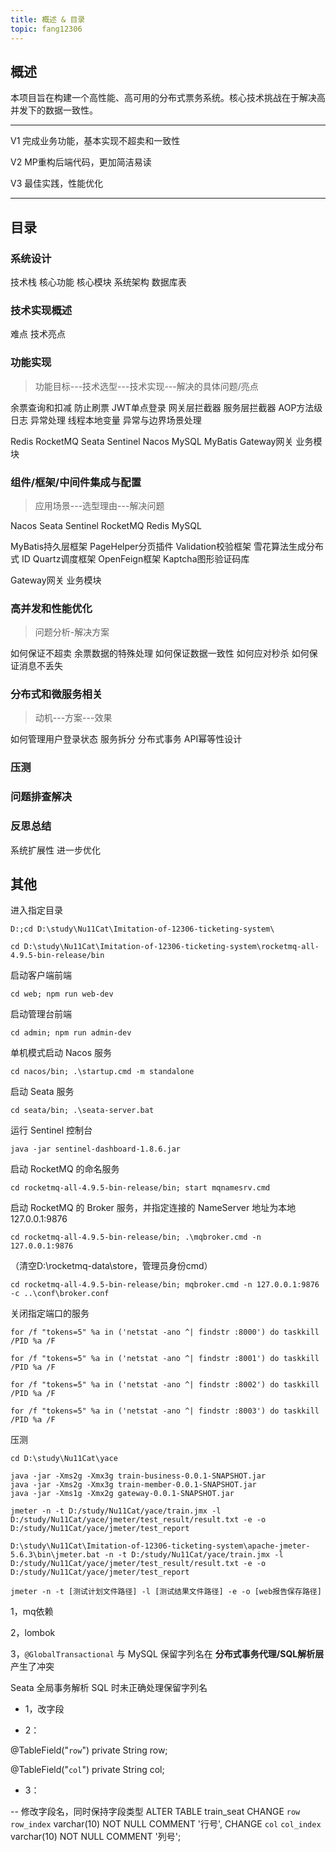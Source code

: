 ```yaml
---
title: 概述 & 目录
topic: fang12306
---
```


## 概述

本项目旨在构建一个高性能、高可用的分布式票务系统。核心技术挑战在于解决高并发下的数据一致性。

---

V1 完成业务功能，基本实现不超卖和一致性

V2 MP重构后端代码，更加简洁易读

V3 最佳实践，性能优化

---

## 目录

### 系统设计

技术栈	核心功能	核心模块	系统架构	数据库表

### 技术实现概述

难点	技术亮点

### 功能实现

> 功能目标---技术选型---技术实现---解决的具体问题/亮点

余票查询和扣减	防止刷票	JWT单点登录	网关层拦截器	服务层拦截器	AOP方法级日志	异常处理	线程本地变量	异常与边界场景处理	

Redis	RocketMQ	Seata	Sentinel	Nacos	MySQL	MyBatis	Gateway网关	业务模块

### 组件/框架/中间件集成与配置

>应用场景---选型理由---解决问题

Nacos	Seata	Sentinel	RocketMQ	Redis	MySQL	

MyBatis持久层框架	PageHelper分页插件	Validation校验框架	雪花算法生成分布式 ID	Quartz调度框架	OpenFeign框架	Kaptcha图形验证码库	

Gateway网关	业务模块

### 高并发和性能优化

>问题分析-解决方案

如何保证不超卖	余票数据的特殊处理	如何保证数据一致性	如何应对秒杀	如何保证消息不丢失

### 分布式和微服务相关

>动机---方案---效果

如何管理用户登录状态	服务拆分	分布式事务	API幂等性设计

### 压测



### 问题排查解决



### 反思总结

系统扩展性	进一步优化

## 其他

进入指定目录

```shell
D:;cd D:\study\Nu11Cat\Imitation-of-12306-ticketing-system\
```

```
cd D:\study\Nu11Cat\Imitation-of-12306-ticketing-system\rocketmq-all-4.9.5-bin-release/bin
```

启动客户端前端

```shell
cd web; npm run web-dev 
```

启动管理台前端

```shell
cd admin; npm run admin-dev
```

单机模式启动 Nacos 服务

```shell
cd nacos/bin; .\startup.cmd -m standalone
```

启动 Seata 服务

```shell
cd seata/bin; .\seata-server.bat
```

运行 Sentinel 控制台

```she
java -jar sentinel-dashboard-1.8.6.jar
```

启动 RocketMQ 的命名服务

```shell
cd rocketmq-all-4.9.5-bin-release/bin; start mqnamesrv.cmd
```

启动 RocketMQ 的 Broker 服务，并指定连接的 NameServer 地址为本地 127.0.0.1:9876

```shell
cd rocketmq-all-4.9.5-bin-release/bin; .\mqbroker.cmd -n 127.0.0.1:9876
```

（清空D:\rocketmq-data\store，管理员身份cmd）

```shell
cd rocketmq-all-4.9.5-bin-release/bin; mqbroker.cmd -n 127.0.0.1:9876 -c ..\conf\broker.conf
```

关闭指定端口的服务

```shell
for /f "tokens=5" %a in ('netstat -ano ^| findstr :8000') do taskkill /PID %a /F
```

```shell
for /f "tokens=5" %a in ('netstat -ano ^| findstr :8001') do taskkill /PID %a /F
```

```shell
for /f "tokens=5" %a in ('netstat -ano ^| findstr :8002') do taskkill /PID %a /F
```

```shell
for /f "tokens=5" %a in ('netstat -ano ^| findstr :8003') do taskkill /PID %a /F
```

压测

```shell
cd D:\study\Nu11Cat\yace
```

```shell
java -jar -Xms2g -Xmx3g train-business-0.0.1-SNAPSHOT.jar
java -jar -Xms2g -Xmx3g train-member-0.0.1-SNAPSHOT.jar
java -jar -Xms1g -Xmx2g gateway-0.0.1-SNAPSHOT.jar
```

```shell
jmeter -n -t D:/study/Nu11Cat/yace/train.jmx -l D:/study/Nu11Cat/yace/jmeter/test_result/result.txt -e -o D:/study/Nu11Cat/yace/jmeter/test_report

D:\study\Nu11Cat\Imitation-of-12306-ticketing-system\apache-jmeter-5.6.3\bin\jmeter.bat -n -t D:/study/Nu11Cat/yace/train.jmx -l D:/study/Nu11Cat/yace/jmeter/test_result/result.txt -e -o D:/study/Nu11Cat/yace/jmeter/test_report
```

```shell
jmeter -n -t [测试计划文件路径] -l [测试结果文件路径] -e -o [web报告保存路径]
```



1，mq依赖

2，lombok

3，`@GlobalTransactional` 与 MySQL 保留字列名在 **分布式事务代理/SQL解析层** 产生了冲突

Seata 全局事务解析 SQL 时未正确处理保留字列名

- 1，改字段

- 2：

@TableField("``row``")
private String row;

@TableField("``col``")
private String col;

- 3：



-- 修改字段名，同时保持字段类型
ALTER TABLE train_seat 
    CHANGE `row` `row_index` varchar(10) NOT NULL COMMENT '行号',
    CHANGE `col` `col_index` varchar(10) NOT NULL COMMENT '列号';













